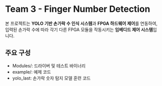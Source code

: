 # Team 3 - Finger Number Detection

본 프로젝트는 **YOLO 기반 손가락 수 인식 시스템**과 **FPGA 하드웨어 제어**를 연동하여,  
입력된 손가락 수에 따라 각기 다른 FPGA 모듈을 작동시키는 **임베디드 제어 시스템**입니다. 

## 주요 구성
- Modules/: 드라이버 및 테스트 바이너리
- example/: 예제 코드
- yolo_last: 손가락 숫자 탐지 모델 훈련 코드
